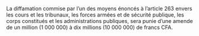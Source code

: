 La diffamation commise par l’un des moyens énoncés à l’article 263 envers les cours et les tribunaux, les forces armées et de sécurité publique, les corps constitués et les administrations publiques, sera punie d’une amende de un million (1 000 000) à dix millions (10 000 000) de francs CFA.